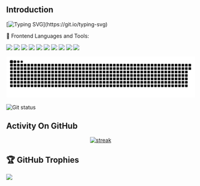 ## Introduction

[![Typing SVG](https://readme-typing-svg.demolab.com?font=Fira+Code&pause=1000&color=C7F720&random=false&width=435&lines=Hi+%F0%9F%91%8B!;I+am+Akbarshoh+(akbar.webdev))](https://git.io/typing-svg)

🚀 Frontend Languages and Tools:

![](https://img.shields.io/badge/-HTML5-E34F26?logo=html5&logoColor=fff)
![](https://img.shields.io/badge/-CSS3-1572B6?logo=css3&logoColor=fff)
![](https://img.shields.io/badge/-JavaScript-F7DF1E?logo=javascript&logoColor=000)
![](https://img.shields.io/badge/-TypeScript-3178C6?logo=typescript&logoColor=fff)
![](https://img.shields.io/badge/-React-61DAFB?logo=react&logoColor=000)
![](https://img.shields.io/badge/-Next.js-000000?logo=next.js&logoColor=fff)
![](https://img.shields.io/badge/-Tailwind_CSS-06B6D4?logo=tailwind-css&logoColor=fff)
![](https://img.shields.io/badge/-Redux-764ABC?logo=redux&logoColor=fff)
![](https://img.shields.io/badge/-Material_UI-007FFF?logo=mui&logoColor=fff)
![](https://img.shields.io/badge/-Ant_Design-0170FE?logo=ant-design&logoColor=fff)


![Git hub snake](https://raw.githubusercontent.com/theMir8/theMir8/9973dc63b67e2628603de8868cce7a069ff00873/github-contribution-grid-snake.svg)

![Git status](https://github-readme-stats.vercel.app/api?username=Akbarshoh15&count_private=true&show_icons=true&theme=radical)

## Activity On GitHub

<p align="center">
  <a href="https://github.com/Akbarshoh15">      
<img title="stats" alt="streak" src="https://github-readme-streak-stats.herokuapp.com/?user=Akbarshoh15&theme=dark&hide_border=true&stroke=f53b3b"/>
</a> 
</p>

## 🏆 GitHub Trophies

![](https://github-profile-trophy.vercel.app/?username=Akbarshoh15&theme=radical&no-frame=false&no-bg=false&margin-w=4)
